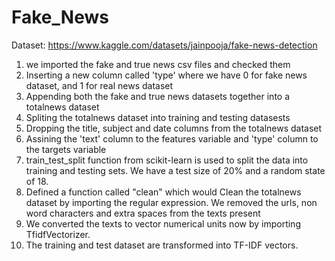 # Fake_News

Dataset: https://www.kaggle.com/datasets/jainpooja/fake-news-detection

1. we imported the fake and true news csv files and checked them
2. Inserting a new column called 'type' where we have 0 for fake news dataset, and 1 for real news dataset
3. Appending both the fake and true news datasets together into a totalnews dataset
4. Spliting the totalnews dataset into training and testing datasests
5. Dropping the title, subject and date columns from the totalnews dataset
6. Assining the 'text' column to the features variable and 'type' column to the targets variable
7. train_test_split function from scikit-learn is used to split the data into training and testing sets. We have a test size of 20% and a random state of 18.
8. Defined a function called "clean" which would Clean the totalnews dataset by importing the regular expression. We removed the urls, non word characters and extra spaces from the texts present
9. We converted the texts to vector numerical units now by importing TfidfVectorizer. 
10. The training and test dataset are transformed into TF-IDF vectors.
